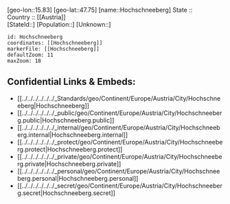 ﻿---
location: [47.75,15.83] 
mapzoom: [7,12] 
mapmarker: city 
type: City
tags:
- geo/City


SpocWebEntityId: 30967
isDeleted: false
confidential: public

---
[geo-lon::15.83] 
[geo-lat::47.75] 
[name::Hochschneeberg] 
State ::  
Country :: [[Austria]]  
[StateId::] 
[Population::] 
[Unknown::] 


```leaflet
id: Hochschneeberg
coordinates: [[Hochschneeberg]] 
markerFile: [[Hochschneeberg]] 
defaultZoom: 11 
maxZoom: 18
```


## Confidential Links & Embeds: 
- [[../../../../../../_Standards/geo/Continent/Europe/Austria/City/Hochschneeberg|Hochschneeberg]] 
- [[../../../../../../_public/geo/Continent/Europe/Austria/City/Hochschneeberg.public|Hochschneeberg.public]] 
- [[../../../../../../_internal/geo/Continent/Europe/Austria/City/Hochschneeberg.internal|Hochschneeberg.internal]] 
- [[../../../../../../_protect/geo/Continent/Europe/Austria/City/Hochschneeberg.protect|Hochschneeberg.protect]] 
- [[../../../../../../_private/geo/Continent/Europe/Austria/City/Hochschneeberg.private|Hochschneeberg.private]] 
- [[../../../../../../_personal/geo/Continent/Europe/Austria/City/Hochschneeberg.personal|Hochschneeberg.personal]] 
- [[../../../../../../_secret/geo/Continent/Europe/Austria/City/Hochschneeberg.secret|Hochschneeberg.secret]] 
